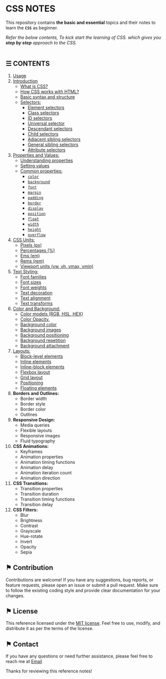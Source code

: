 # CSS NOTES

This repository contains __the basic and essential__ topics and their notes to learn the __`CSS`__ as beginner.

*Refer the below contents, To kick start the learning of CSS. which gives you __step by step__ approach to the CSS.*
\
&nbsp;

## &#9776; CONTENTS 
1. [Usage](./usage.md)
2. [Introduction](./introduction.md)
	- [What is CSS?](./introduction.md#-what-is-css)
	- [How CSS works with HTML?](./introduction.md#-how-css-works-with-html)
	- [Basic syntax and structure](./introduction.md#-basic-syntax-and-structure)
	- [Selectors:](./docs/selectors.md)
		- [Element selectors](./docs/selectors.md#-element-selectors)
		- [Class selectors](./docs/selectors.md#-class-selectors)
		- [ID selectors](./docs/selectors.md#-id-selectors)
		- [Universal selector](./docs/selectors.md#-universal-selector)
		- [Descendant selectors](./docs/selectors.md#-descendant-selectors)
		- [Child selectors](./docs/selectors.md#-child-selectors)
		- [Adjacent sibling selectors](./docs/selectors.md#-adjacent-sibling-selectors)
		- [General sibling selectors](./docs/selectors.md#-general-sibling-selectors)
		- [Attribute selectors](./docs/selectors.md#-attribute-selectors)
3. [Properties and Values:](./docs/properties-and-values.md)
	- [Understanding properties](./docs/properties-and-values.md#-understanding-properties)
	- [Setting values](./docs/properties-and-values.md#-setting-values)
	- [Common properties:](./docs/properties-and-values.md#-overview)
		- [`color`](./docs/properties-and-values.md#-color)
		- [`background`](./docs/properties-and-values.md#-background)
		- [`font`](./docs/properties-and-values.md#-font)
		- [`margin`](./docs/properties-and-values.md#-margin)
		- [`padding`](./docs/properties-and-values.md#-padding)
		- [`border`](./docs/properties-and-values.md#-border)
		- [`display`](./docs/properties-and-values.md#-display)
		- [`position`](./docs/properties-and-values.md#-position)
		- [`float`](./docs/properties-and-values.md#-float)
		- [`width`](./docs/properties-and-values.md#-width)
		- [`height`](./docs/properties-and-values.md#-height)
		- [`overflow`](./docs/properties-and-values.md#-overflow)
4. [CSS Units:](./docs/css-units.md)
	- [Pixels (px)](./docs/css-units.md#-pixels)
	- [Percentages (%)](./docs/css-units.md#-percentages)
	- [Ems (em)](./docs/css-units.md#-ems)
	- [Rems (rem)](./docs/css-units.md#-rems)
	- [Viewport units (vw, vh, vmax, vmin)](./docs/css-units.md#-viewport-units)
5. [Text Styling:](./docs/text-styling.md)
	- [Font families](./docs/text-styling.md#-font-families)
	- [Font sizes](./docs/text-styling.md#-font-sizes)
	- [Font weights](./docs/text-styling.md#-font-weights)
	- [Text decoration](./docs/text-styling.md#-text-decoration)
	- [Text alignment](./docs/text-styling.md#-text-alignment)
	- [Text transforms](./docs/text-styling.md#-text-transforms)
6. [Color and Background:](./docs/color-and-background.md)
	- [Color models (RGB, HSL, HEX)](./docs/color-and-background.md#-color-models)
	- [Color Opacity](./docs/color-and-background.md#-color-opacity),
	- [Background color](./docs/color-and-background.md#-background-color)
	- [Background images](./docs/color-and-background.md#-background-images)
	- [Background positioning](./docs/color-and-background.md#-background-positioning)
	- [Background repetition](./docs/color-and-background.md#-background-repetition)
	- [Background attachment](./docs/color-and-background.md#-background-attachment)
7. [Layouts:](./docs/layouts.md)
	- [Block-level elements](./docs/layouts.md#-block-level-elements)
	- [Inline elements](./docs/layouts.md#-inline-elements)
	- [Inline-block elements](./docs/layouts.md#-inline-block-elements)
	- [Flexbox layout](./docs/layouts.md#-flexbox-layout)
	- [Grid layout](./docs/layouts.md#-grid-layout)
	- [Positioning](./docs/layouts.md#-positioning)
	- [Floating elements](./docs/layouts.md#-floating-elements)
8. **Borders and Outlines:**
	- Border width
	- Border style
	- Border color
	- Outlines
9. **Responsive Design:**
	- Media queries
	- Flexible layouts
	- Responsive images
	- Fluid typography
10. **CSS Animations:**
	- Keyframes
	- Animation properties
	- Animation timing functions
	- Animation delay
	- Animation iteration count
	- Animation direction
11. **CSS Transitions:**
	- Transition properties
	- Transition duration
	- Transition timing functions
	- Transition delay
12. **CSS Filters:**
	- Blur
	- Brightness
	- Contrast
	- Grayscale
	- Hue-rotate
	- Invert
	- Opacity
	- Sepia

## &#9873; Contribution
Contributions are welcome! If you have any suggestions, bug reports, or feature requests, please open an issue or submit a pull request. Make sure to follow the existing coding style and provide clear documentation for your changes.

## &#9873; License
This reference licensed under the [MIT license](LICENSE). Feel free to use, modify, and distribute it as per the terms of the license.

## &#9873; Contact
If you have any questions or need further assistance, please feel free to reach me at [Email](mailto:social_text)

Thanks for reviewing this reference notes!